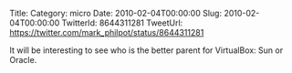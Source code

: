 Title: 
Category: micro
Date: 2010-02-04T00:00:00
Slug: 2010-02-04T00:00:00
TwitterId: 8644311281
TweetUrl: https://twitter.com/mark_philpot/status/8644311281

It will be interesting to see who is the better parent for VirtualBox: Sun or Oracle.